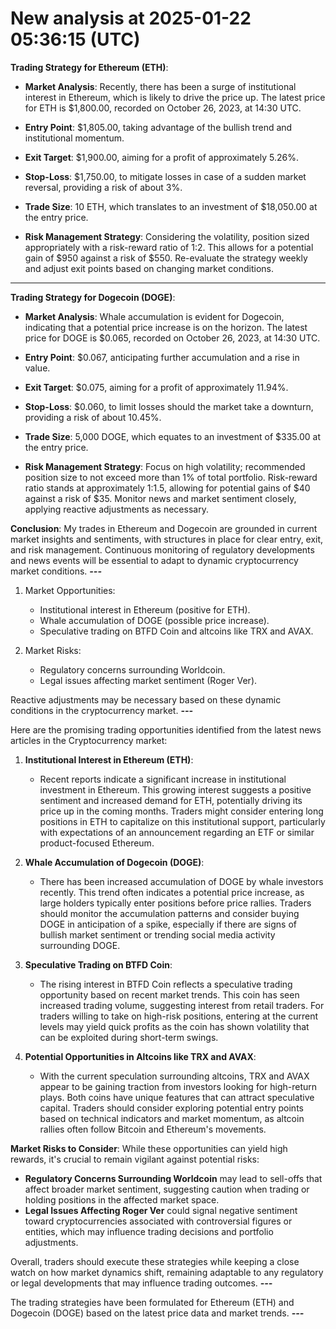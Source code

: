 # New analysis at 2025-01-22 05:36:15 (UTC)

**Trading Strategy for Ethereum (ETH)**:

- **Market Analysis**: Recently, there has been a surge of institutional interest in Ethereum, which is likely to drive the price up. The latest price for ETH is $1,800.00, recorded on October 26, 2023, at 14:30 UTC.

- **Entry Point**: $1,805.00, taking advantage of the bullish trend and institutional momentum.

- **Exit Target**: $1,900.00, aiming for a profit of approximately 5.26%.

- **Stop-Loss**: $1,750.00, to mitigate losses in case of a sudden market reversal, providing a risk of about 3%.

- **Trade Size**: 10 ETH, which translates to an investment of $18,050.00 at the entry price.

- **Risk Management Strategy**: Considering the volatility, position sized appropriately with a risk-reward ratio of 1:2. This allows for a potential gain of $950 against a risk of $550. Re-evaluate the strategy weekly and adjust exit points based on changing market conditions.

---

**Trading Strategy for Dogecoin (DOGE)**:

- **Market Analysis**: Whale accumulation is evident for Dogecoin, indicating that a potential price increase is on the horizon. The latest price for DOGE is $0.065, recorded on October 26, 2023, at 14:30 UTC.

- **Entry Point**: $0.067, anticipating further accumulation and a rise in value.

- **Exit Target**: $0.075, aiming for a profit of approximately 11.94%.

- **Stop-Loss**: $0.060, to limit losses should the market take a downturn, providing a risk of about 10.45%.

- **Trade Size**: 5,000 DOGE, which equates to an investment of $335.00 at the entry price.

- **Risk Management Strategy**: Focus on high volatility; recommended position size to not exceed more than 1% of total portfolio. Risk-reward ratio stands at approximately 1:1.5, allowing for potential gains of $40 against a risk of $35. Monitor news and market sentiment closely, applying reactive adjustments as necessary.

**Conclusion**: My trades in Ethereum and Dogecoin are grounded in current market insights and sentiments, with structures in place for clear entry, exit, and risk management. Continuous monitoring of regulatory developments and news events will be essential to adapt to dynamic cryptocurrency market conditions.
___---___

1. Market Opportunities:
   - Institutional interest in Ethereum (positive for ETH).
   - Whale accumulation of DOGE (possible price increase).
   - Speculative trading on BTFD Coin and altcoins like TRX and AVAX.

2. Market Risks:
   - Regulatory concerns surrounding Worldcoin.
   - Legal issues affecting market sentiment (Roger Ver).
   
Reactive adjustments may be necessary based on these dynamic conditions in the cryptocurrency market.
___---___

Here are the promising trading opportunities identified from the latest news articles in the Cryptocurrency market:

1. **Institutional Interest in Ethereum (ETH)**: 
   - Recent reports indicate a significant increase in institutional investment in Ethereum. This growing interest suggests a positive sentiment and increased demand for ETH, potentially driving its price up in the coming months. Traders might consider entering long positions in ETH to capitalize on this institutional support, particularly with expectations of an announcement regarding an ETF or similar product-focused Ethereum.

2. **Whale Accumulation of Dogecoin (DOGE)**:
   - There has been increased accumulation of DOGE by whale investors recently. This trend often indicates a potential price increase, as large holders typically enter positions before price rallies. Traders should monitor the accumulation patterns and consider buying DOGE in anticipation of a spike, especially if there are signs of bullish market sentiment or trending social media activity surrounding DOGE.

3. **Speculative Trading on BTFD Coin**:
   - The rising interest in BTFD Coin reflects a speculative trading opportunity based on recent market trends. This coin has seen increased trading volume, suggesting interest from retail traders. For traders willing to take on high-risk positions, entering at the current levels may yield quick profits as the coin has shown volatility that can be exploited during short-term swings.

4. **Potential Opportunities in Altcoins like TRX and AVAX**:
   - With the current speculation surrounding altcoins, TRX and AVAX appear to be gaining traction from investors looking for high-return plays. Both coins have unique features that can attract speculative capital. Traders should consider exploring potential entry points based on technical indicators and market momentum, as altcoin rallies often follow Bitcoin and Ethereum's movements.

**Market Risks to Consider**: 
While these opportunities can yield high rewards, it's crucial to remain vigilant against potential risks:
  - **Regulatory Concerns Surrounding Worldcoin** may lead to sell-offs that affect broader market sentiment, suggesting caution when trading or holding positions in the affected market space.
  - **Legal Issues Affecting Roger Ver** could signal negative sentiment toward cryptocurrencies associated with controversial figures or entities, which may influence trading decisions and portfolio adjustments.

Overall, traders should execute these strategies while keeping a close watch on how market dynamics shift, remaining adaptable to any regulatory or legal developments that may influence trading outcomes.
___---___

The trading strategies have been formulated for Ethereum (ETH) and Dogecoin (DOGE) based on the latest price data and market trends.
___---___

